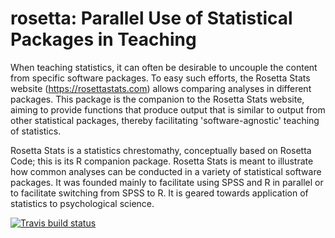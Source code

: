 
<!-- README.md is generated from README.Rmd. Please edit that file -->
rosetta: Parallel Use of Statistical Packages in Teaching
=========================================================

When teaching statistics, it can often be desirable to uncouple the content from specific software packages. To easy such efforts, the Rosetta Stats website (<https://rosettastats.com>) allows comparing analyses in different packages. This package is the companion to the Rosetta Stats website, aiming to provide functions that produce output that is similar to output from other statistical packages, thereby facilitating 'software-agnostic' teaching of statistics.

Rosetta Stats is a statistics chrestomathy, conceptually based on Rosetta Code; this is its R companion package. Rosetta Stats is meant to illustrate how common analyses can be conducted in a variety of statistical software packages. It was founded mainly to facilitate using SPSS and R in parallel or to facilitate switching from SPSS to R. It is geared towards application of statistics to psychological science.

[![Travis build status](https://travis-ci.org/psytext/rosetta.svg?branch=master)](https://travis-ci.org/psytext/rosetta)
